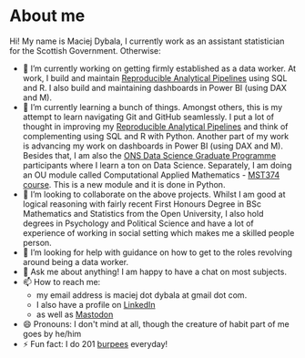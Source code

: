 # About me

Hi! My name is Maciej Dybala, I currently work as an assistant statistician for the Scottish Government. Otherwise:

- 🔭 I’m currently working on getting firmly established as a data worker. At work, I build and maintain [Reproducible Analytical Pipelines](https://github.com/datasciencecampus/gov-uk-rap-materials) using SQL and R. I also build and maintaining dashboards in Power BI (using DAX and M).
- 🌱 I’m currently learning a bunch of things. Amongst others, this is my attempt to learn navigating Git and GitHub seamlessly. I put a lot of thought in improving my [Reproducible Analytical Pipelines](https://github.com/datasciencecampus/gov-uk-rap-materials) and think of complementing using SQL and R with Python. Another part of my work is advancing  my work on dashboards in Power BI (using DAX and M). Besides that, I am also the [ONS Data Science Graduate Programme](https://datasciencecampus.ons.gov.uk/long-read/data-science-graduate-programme/) participants where I learn a ton on Data Science. Separately, I am doing an OU module called Computational Applied Mathematics - [MST374 course](https://www.open.ac.uk/courses/modules/mst374). This is a new module and it is done in Python.
- 👯 I’m looking to collaborate on the above projects. Whilst I am good at logical reasoning with fairly recent First Honours Degree in BSc Mathematics and Statistics from the Open University, I also hold degrees in Psychology and Political Science and have a lot of experience of working in social setting which makes me a skilled people person.
- 🤔 I’m looking for help with guidance on how to get to the roles revolving around being a data worker. 
- 💬 Ask me about anything! I am happy to have a chat on most subjects.
- 📫 How to reach me:
  - my email address is maciej dot dybala at gmail dot com.
  - I also have a profile on [LinkedIn](https://www.linkedin.com/in/maciej-d-62743a65?trk=contact-info)
  - as well as [Mastodon](https://mastodon.social/@maciejdybala) 
- 😄 Pronouns: I don't mind at all, though the creature of habit part of me goes by he/him
- ⚡ Fun fact: I do 201 [burpees](https://www.youtube.com/watch?v=uAbWhiuFYt4) everyday!

